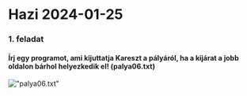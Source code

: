 # Hazi 2024-01-25

### 1. feladat
#### Írj egy programot, ami kijuttatja Kareszt a pályáról, ha a kijárat a jobb oldalon bárhol helyezkedik el! (palya06.txt)

!["palya06.txt"](https://nagybrandy.github.io/szlghazik/pages/img/karesz06.png)
